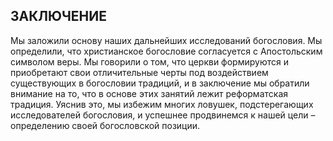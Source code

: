## ЗАКЛЮЧЕНИЕ

Мы заложили основу наших дальнейших исследований богословия. Мы определили, что христианское богословие согласуется с Апостольским символом веры.
Мы говорили о том, что церкви формируются и приобретают свои отличительные черты под воздействием существующих в богословии традиций, и в заключение мы обратили внимание на то, что в основе этих занятий лежит реформатская традиция. Уяснив это, мы избежим многих ловушек, подстерегающих исследователей богословия, и успешнее продвинемся к нашей цели – определению своей богословской позиции.
